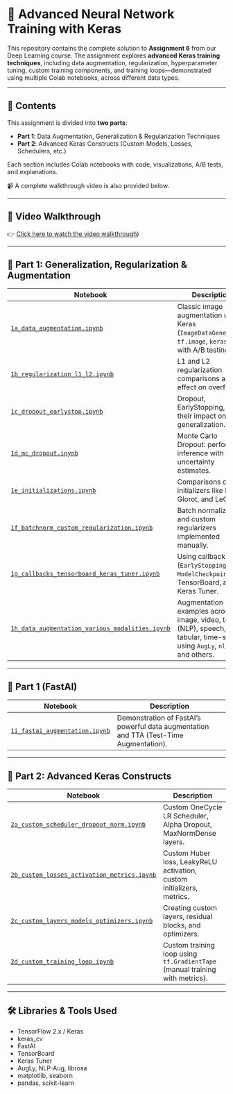 # 🧠 Advanced Neural Network Training with Keras

This repository contains the complete solution to **Assignment 6** from our Deep Learning course. The assignment explores **advanced Keras training techniques**, including data augmentation, regularization, hyperparameter tuning, custom training components, and training loops—demonstrated using multiple Colab notebooks, across different data types.

---

## 📌 Contents

This assignment is divided into **two parts**:

- **Part 1**: Data Augmentation, Generalization & Regularization Techniques
- **Part 2**: Advanced Keras Constructs (Custom Models, Losses, Schedulers, etc.)

Each section includes Colab notebooks with code, visualizations, A/B tests, and explanations.

📹 A complete walkthrough video is also provided below.

---

## 🎥 Video Walkthrough

👉 [Click here to watch the video walkthrough](https://www.youtube.com))  

---

## 🧩 Part 1: Generalization, Regularization & Augmentation

| Notebook | Description |
|---------|-------------|
| [`1a_data_augmentation.ipynb`](part1_augmentation_regularization/1a_data_augmentation.ipynb) | Classic image augmentation using Keras (`ImageDataGenerator`, `tf.image`, `keras_cv`) with A/B testing. |
| [`1b_regularization_l1_l2.ipynb`](part1_augmentation_regularization/1b_regularization_l1_l2.ipynb) | L1 and L2 regularization comparisons and effect on overfitting. |
| [`1c_dropout_earlystop.ipynb`](part1_augmentation_regularization/1c_dropout_earlystop.ipynb) | Dropout, EarlyStopping, and their impact on generalization. |
| [`1d_mc_dropout.ipynb`](part1_augmentation_regularization/1d_mc_dropout.ipynb) | Monte Carlo Dropout: performing inference with uncertainty estimates. |
| [`1e_initializations.ipynb`](part1_augmentation_regularization/1e_initializations.ipynb) | Comparisons of initializers like He, Glorot, and LeCun. |
| [`1f_batchnorm_custom_regularization.ipynb`](part1_augmentation_regularization/1f_batchnorm_custom_regularization.ipynb) | Batch normalization and custom regularizers implemented manually. |
| [`1g_callbacks_tensorboard_keras_tuner.ipynb`](part1_augmentation_regularization/1g_callbacks_tensorboard_keras_tuner.ipynb) | Using callbacks (`EarlyStopping`, `ModelCheckpoint`), TensorBoard, and Keras Tuner. |
| [`1h_data_augmentation_various_modalities.ipynb`](part1_augmentation_regularization/1h_data_augmentation_various_modalities.ipynb) | Augmentation examples across image, video, text (NLP), speech, tabular, time-series using `AugLy`, `nlpaug`, and others. |

---

## 🌿 Part 1 (FastAI)

| Notebook | Description |
|---------|-------------|
| [`1i_fastai_augmentation.ipynb`](part1_fastai/1i_fastai_augmentation.ipynb) | Demonstration of FastAI’s powerful data augmentation and TTA (Test-Time Augmentation). |

---

## 🚀 Part 2: Advanced Keras Constructs

| Notebook | Description |
|---------|-------------|
| [`2a_custom_scheduler_dropout_norm.ipynb`](part2_advanced_constructs/2a_custom_scheduler_dropout_norm.ipynb) | Custom OneCycle LR Scheduler, Alpha Dropout, MaxNormDense layers. |
| [`2b_custom_losses_activation_metrics.ipynb`](part2_advanced_constructs/2b_custom_losses_activation_metrics.ipynb) | Custom Huber loss, LeakyReLU activation, custom initializers, metrics. |
| [`2c_custom_layers_models_optimizers.ipynb`](part2_advanced_constructs/2c_custom_layers_models_optimizers.ipynb) | Creating custom layers, residual blocks, and optimizers. |
| [`2d_custom_training_loop.ipynb`](part2_advanced_constructs/2d_custom_training_loop.ipynb) | Custom training loop using `tf.GradientTape` (manual training with metrics). |

---

## 🛠️ Libraries & Tools Used

- TensorFlow 2.x / Keras
- keras_cv
- FastAI
- TensorBoard
- Keras Tuner
- AugLy, NLP-Aug, librosa
- matplotlib, seaborn
- pandas, scikit-learn
